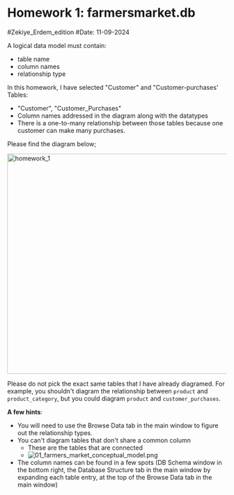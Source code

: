 # Homework 1: farmersmarket.db
#Zekiye_Erdem_edition
#Date: 11-09-2024

A logical data model must contain:
- table name
- column names
- relationship type

In this homework, I have selected "Customer" and "Customer-purchases' Tables:
- "Customer", "Customer_Purchases"
- Column names addressed in the diagram along with the datatypes
- There is a one-to-many relationship between those tables because one customer can make many purchases.

Please find the diagram below;




<img width="506" alt="homework_1" src="https://github.com/user-attachments/assets/d7ca94c3-6c24-4b54-9559-dd81a45c3b83">


Please do not pick the exact same tables that I have already diagramed. For example, you shouldn't diagram the relationship between `product` and `product_category`, but you could diagram `product` and `customer_purchases`.

**A few hints**:
- You will need to use the Browse Data tab in the main window to figure out the relationship types.
- You can't diagram tables that don't share a common column
	- These are the tables that are connected
	-  ![01_farmers_market_conceptual_model.png](./images/01_farmers_market_conceptual_model.png)
- The column names can be found in a few spots (DB Schema window in the bottom right, the Database Structure tab in the main window by expanding each table entry, at the top of the Browse Data tab in the main window)

